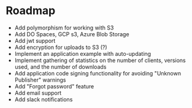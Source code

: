 # Roadmap

- Add polymorphism for working with S3
- Add DO Spaces, GCP s3, Azure Blob Storage
- Add jwt support
- Add encryption for uploads to S3 (?)
- Implement an application example with auto-updating
- Implement gathering of statistics on the number of clients, versions used, and the number of downloads
- Add application code signing functionality for avoiding "Unknown Publisher" warnings 
- Add "Forgot password" feature
- Add email support
- Add slack notifications